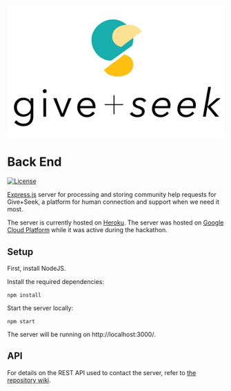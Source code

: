 ![Give+Seek logo](readme-img/logo.png)

# Back End

[![License](https://img.shields.io/github/license/mashape/apistatus.svg?maxAge=2592000)](https://github.com/nwHacks2019/backend/blob/master/LICENSE)

[Express.js](https://expressjs.com/) server for processing and storing community help requests for Give+Seek, a platform for human connection and support when we need it most.

The server is currently hosted on [Heroku](https://giveandseek.herokuapp.com/). The server was hosted on [Google Cloud Platform](https://cloud.google.com/) while it was active during the hackathon.

## Setup

First, install NodeJS.

Install the required dependencies:
```shell
npm install
```

Start the server locally:
```shell
npm start
```

The server will be running on http://localhost:3000/.

## API

For details on the REST API used to contact the server, refer to [the repository wiki](https://github.com/nwHacks2019/backend/wiki/API-Documentation).

